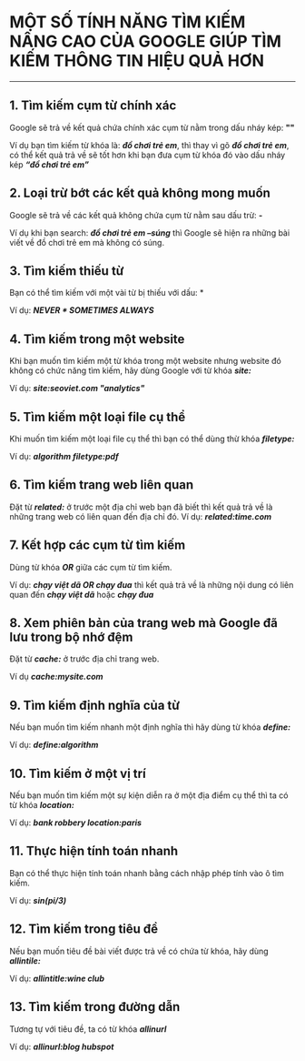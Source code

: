 # **MỘT SỐ TÍNH NĂNG TÌM KIẾM NÂNG CAO CỦA GOOGLE GIÚP TÌM KIẾM THÔNG TIN HIỆU QUẢ HƠN**
***
## 1. Tìm kiếm cụm từ chính xác
Google sẽ trả về kết quả chứa chính xác cụm từ nằm trong dấu nháy kép: **""**

Ví dụ bạn tìm kiếm từ khóa là: ***đồ chơi trẻ em***, thì thay vì gõ ***đồ chơi trẻ em***, có thể kết quả trả về sẽ tốt hơn khi bạn đưa cụm từ khóa đó vào dấu nháy kép ***“đồ chơi trẻ em”***

## 2. Loại trừ bớt các kết quả không mong muốn
Google sẽ trả về các kết quả không chứa cụm từ nằm sau dấu trừ: **-**

Ví dụ khi bạn search: ***đồ chơi trẻ em –súng*** thì Google sẽ hiện ra những bài viết về đồ chơi trẻ em mà không có súng.

## 3. Tìm kiếm thiếu từ
Bạn có thể tìm kiếm với một vài từ bị thiếu với dấu: *

Ví dụ: ***NEVER * SOMETIMES ALWAYS***

## 4. Tìm kiếm trong một website

Khi bạn muốn tìm kiếm một từ khóa trong một website nhưng website đó không có chức năng tìm kiếm, hãy dùng Google với từ khóa ***site:***

Ví dụ: ***site:seoviet.com "analytics"***

## 5. Tìm kiếm một loại file cụ thể

Khi muốn tìm kiếm một loại file cụ thể thì bạn có thể dùng thừ khóa ***filetype:***

Ví dụ: ***algorithm filetype:pdf***

## 6. Tìm kiếm trang web liên quan
Đặt từ ***related:*** ở trước một địa chỉ web bạn đã biết thì kết quả trả về là những trang web có liên quan đến địa chỉ đó. 
Ví dụ: ***related:time.com***

## 7. Kết hợp các cụm từ tìm kiếm
Dùng từ khóa ***OR*** giữa các cụm từ tìm kiếm.

Ví dụ: ***chạy việt dã OR chạy đua*** thì kết quả trả về là những nội dung có liên quan đến ***chạy việt dã*** hoặc ***chạy đua***

## 8. Xem phiên bản của trang web mà Google đã lưu trong bộ nhớ đệm
Đặt từ ***cache:*** ở trước địa chỉ trang web.

Ví dụ ***cache:mysite.com***

## 9. Tìm kiếm định nghĩa của từ
Nếu bạn muốn tìm kiếm nhanh một định nghĩa thì hãy dùng từ khóa ***define:***

Ví dụ: ***define:algorithm***

## 10. Tìm kiếm ở một vị trí

Nếu bạn muốn tìm kiếm một sự kiện diễn ra ở một địa điểm cụ thể thì ta có từ khóa ***location:***

Ví dụ: ***bank robbery location:paris***

## 11. Thực hiện tính toán nhanh
Bạn có thể thực hiện tính toán nhanh bằng cách nhập phép tính vào ô tìm kiếm.

Ví dụ: ***sin(pi/3)***

## 12. Tìm kiếm trong tiêu đề
Nếu bạn muốn tiêu đề bài viết được trả về có chứa từ khóa, hãy dùng ***allintile:***

Ví dụ: ***allintitle:wine club***

## 13. Tìm kiếm trong đường dẫn
Tương tự với tiêu đề, ta có từ khóa ***allinurl***

Ví dụ: ***allinurl:blog hubspot***